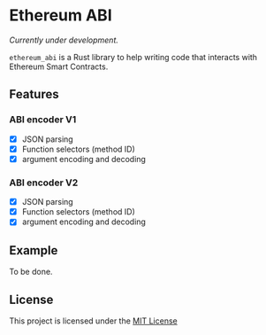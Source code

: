 # Ethereum ABI

_Currently under development._

`ethereum_abi` is a Rust library to help writing code that interacts with Ethereum Smart Contracts.

## Features

### ABI encoder V1

- [x] JSON parsing
- [x] Function selectors (method ID)
- [x] argument encoding and decoding

### ABI encoder V2

- [x] JSON parsing
- [x] Function selectors (method ID)
- [x] argument encoding and decoding

## Example

To be done.

## License

This project is licensed under the [MIT License]

[MIT License]: https://github.com/FelipeRosa/rust-ethereum-abi/blob/main/LICENSE

